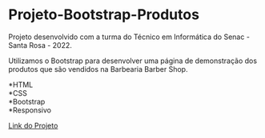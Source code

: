 # Projeto-Bootstrap-Produtos
 
Projeto desenvolvido com a turma do Técnico em Informática do Senac - Santa Rosa - 2022.

Utilizamos o Bootstrap para desenvolver uma página de demonstração dos produtos que são vendidos na Barbearia Barber Shop.
 
 *HTML\
 *CSS\
 *Bootstrap\
 *Responsivo
 
 [Link do Projeto](https://robsondpreuss.github.io/Projeto-Bootstrap-Produtos/)
 
 
